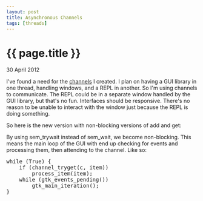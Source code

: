 ```yaml
---
layout: post
title: Asynchronous Channels
tags: [threads]
---
```


{{ page.title }}
================
<p class="meta">30 April 2012</p>

I've found a need for the <a href="http://vwood.org/dotplan/index.php?/archives/2-Channels.html" title="channels">channels</a> I created.  I plan on having a GUI library in one thread, handling windows, and a REPL in another. So I'm using channels to communicate.  The REPL could be in a separate window handled by the GUI library, but that's no fun. Interfaces should be responsive. There's no reason to be unable to interact with the window just because the REPL is doing something.

So here is the new version with non-blocking versions of add and get: <script src="https://gist.github.com/702933.js"> </script>

By using sem_trywait instead of sem_wait, we become non-blocking. This means the main loop of the GUI with end up checking for events and processing them, then attending to the channel. Like so:

<pre>while (True) {
    if (channel_tryget(c, item))
        process_item(item);
    while (gtk_events_pending())
        gtk_main_iteration();
}</pre>
